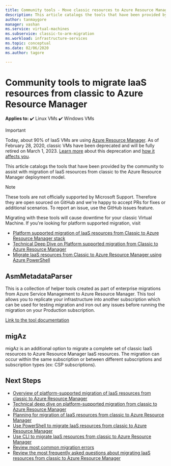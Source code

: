 ```yaml
---
title: Community tools - Move classic resources to Azure Resource Manager 
description: This article catalogs the tools that have been provided by the community to help migrate IaaS resources from classic to the Azure Resource Manager deployment model.
author: tanmaygore
manager: vashan
ms.service: virtual-machines
ms.subservice: classic-to-arm-migration
ms.workload: infrastructure-services
ms.topic: conceptual
ms.date: 02/06/2020
ms.author: tagore

---
```


# Community tools to migrate IaaS resources from classic to Azure Resource Manager

**Applies to:** :heavy_check_mark: Linux VMs :heavy_check_mark: Windows VMs

> [!IMPORTANT]
> Today, about 90% of IaaS VMs are using [Azure Resource Manager](https://azure.microsoft.com/features/resource-manager/). As of February 28, 2020, classic VMs have been deprecated and will be fully retired on March 1, 2023. [Learn more]( https://aka.ms/classicvmretirement) about this deprecation and [how it affects you](classic-vm-deprecation.md#how-does-this-affect-me).

This article catalogs the tools that have been provided by the community to assist with migration of IaaS resources from classic to the Azure Resource Manager deployment model.

> [!NOTE]
> These tools are not officially supported by Microsoft Support. Therefore they are open sourced on GitHub and we're happy to accept PRs for fixes or additional scenarios. To report an issue, use the GitHub issues feature.
> 
> Migrating with these tools will cause downtime for your classic Virtual Machine. If you're looking for platform supported migration, visit 
> 
>   * [Platform supported migration of IaaS resources from Classic to Azure Resource Manager stack](migration-classic-resource-manager-overview.md)
>   * [Technical Deep Dive on Platform supported migration from Classic to Azure Resource Manager](migration-classic-resource-manager-deep-dive.md)
>   * [Migrate IaaS resources from Classic to Azure Resource Manager using Azure PowerShell](migration-classic-resource-manager-ps.md)
> 
> 

## AsmMetadataParser
This is a collection of helper tools created as part of enterprise migrations from Azure Service Management to Azure Resource Manager. This tool allows you to replicate your infrastructure into another subscription which can be used for testing migration and iron out any issues before running the migration on your Production subscription.

[Link to the tool documentation](https://github.com/Azure/classic-iaas-resourcemanager-migration/tree/master/AsmToArmMigrationApiToolset)

## migAz
migAz is an additional option to migrate a complete set of classic IaaS resources to Azure Resource Manager IaaS resources. The migration can occur within the same subscription or between different subscriptions and subscription types (ex: CSP subscriptions).

## Next Steps

* [Overview of platform-supported migration of IaaS resources from classic to Azure Resource Manager](migration-classic-resource-manager-overview.md)
* [Technical deep dive on platform-supported migration from classic to Azure Resource Manager](migration-classic-resource-manager-deep-dive.md)
* [Planning for migration of IaaS resources from classic to Azure Resource Manager](migration-classic-resource-manager-plan.md)
* [Use PowerShell to migrate IaaS resources from classic to Azure Resource Manager](migration-classic-resource-manager-ps.md)
* [Use CLI to migrate IaaS resources from classic to Azure Resource Manager](migration-classic-resource-manager-cli.md)
* [Review most common migration errors](migration-classic-resource-manager-errors.md)
* [Review the most frequently asked questions about migrating IaaS resources from classic to Azure Resource Manager](migration-classic-resource-manager-faq.yml)
